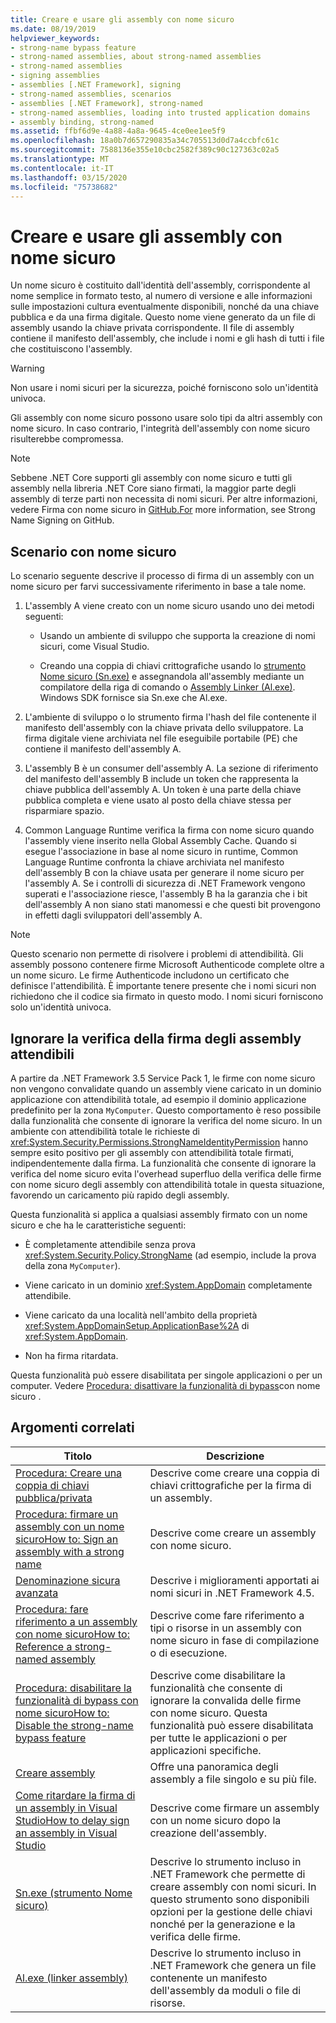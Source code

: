 ```yaml
---
title: Creare e usare gli assembly con nome sicuro
ms.date: 08/19/2019
helpviewer_keywords:
- strong-name bypass feature
- strong-named assemblies, about strong-named assemblies
- strong-named assemblies
- signing assemblies
- assemblies [.NET Framework], signing
- strong-named assemblies, scenarios
- assemblies [.NET Framework], strong-named
- strong-named assemblies, loading into trusted application domains
- assembly binding, strong-named
ms.assetid: ffbf6d9e-4a88-4a8a-9645-4ce0ee1ee5f9
ms.openlocfilehash: 18a0b7d657290835a34c705513d0d7a4ccbfc61c
ms.sourcegitcommit: 7588136e355e10cbc2582f389c90c127363c02a5
ms.translationtype: MT
ms.contentlocale: it-IT
ms.lasthandoff: 03/15/2020
ms.locfileid: "75738682"
---
```

# <a name="create-and-use-strong-named-assemblies"></a>Creare e usare gli assembly con nome sicuro

Un nome sicuro è costituito dall'identità dell'assembly, corrispondente al nome semplice in formato testo, al numero di versione e alle informazioni sulle impostazioni cultura eventualmente disponibili, nonché da una chiave pubblica e da una firma digitale. Questo nome viene generato da un file di assembly usando la chiave privata corrispondente. Il file di assembly contiene il manifesto dell'assembly, che include i nomi e gli hash di tutti i file che costituiscono l'assembly.

> [!WARNING]
> Non usare i nomi sicuri per la sicurezza, poiché forniscono solo un'identità univoca.

Gli assembly con nome sicuro possono usare solo tipi da altri assembly con nome sicuro. In caso contrario, l'integrità dell'assembly con nome sicuro risulterebbe compromessa.

> [!NOTE]
> Sebbene .NET Core supporti gli assembly con nome sicuro e tutti gli assembly nella libreria .NET Core siano firmati, la maggior parte degli assembly di terze parti non necessita di nomi sicuri. Per altre informazioni, vedere Firma con nome sicuro in [GitHub.For](https://github.com/dotnet/runtime/blob/master/docs/project/strong-name-signing.md) more information, see Strong Name Signing on GitHub.

## <a name="strong-name-scenario"></a>Scenario con nome sicuro

Lo scenario seguente descrive il processo di firma di un assembly con un nome sicuro per farvi successivamente riferimento in base a tale nome.

1. L'assembly A viene creato con un nome sicuro usando uno dei metodi seguenti:

    - Usando un ambiente di sviluppo che supporta la creazione di nomi sicuri, come Visual Studio.

    - Creando una coppia di chiavi crittografiche usando lo [strumento Nome sicuro (Sn.exe)](../../framework/tools/sn-exe-strong-name-tool.md) e assegnandola all'assembly mediante un compilatore della riga di comando o [Assembly Linker (Al.exe)](../../framework/tools/al-exe-assembly-linker.md). Windows SDK fornisce sia Sn.exe che Al.exe.

2. L'ambiente di sviluppo o lo strumento firma l'hash del file contenente il manifesto dell'assembly con la chiave privata dello sviluppatore. La firma digitale viene archiviata nel file eseguibile portabile (PE) che contiene il manifesto dell'assembly A.

3. L'assembly B è un consumer dell'assembly A. La sezione di riferimento del manifesto dell'assembly B include un token che rappresenta la chiave pubblica dell'assembly A. Un token è una parte della chiave pubblica completa e viene usato al posto della chiave stessa per risparmiare spazio.

4. Common Language Runtime verifica la firma con nome sicuro quando l'assembly viene inserito nella Global Assembly Cache. Quando si esegue l'associazione in base al nome sicuro in runtime, Common Language Runtime confronta la chiave archiviata nel manifesto dell'assembly B con la chiave usata per generare il nome sicuro per l'assembly A. Se i controlli di sicurezza di .NET Framework vengono superati e l'associazione riesce, l'assembly B ha la garanzia che i bit dell'assembly A non siano stati manomessi e che questi bit provengono in effetti dagli sviluppatori dell'assembly A.

> [!NOTE]
> Questo scenario non permette di risolvere i problemi di attendibilità. Gli assembly possono contenere firme Microsoft Authenticode complete oltre a un nome sicuro. Le firme Authenticode includono un certificato che definisce l'attendibilità. È importante tenere presente che i nomi sicuri non richiedono che il codice sia firmato in questo modo. I nomi sicuri forniscono solo un'identità univoca.

## <a name="bypass-signature-verification-of-trusted-assemblies"></a>Ignorare la verifica della firma degli assembly attendibili

A partire da .NET Framework 3.5 Service Pack 1, le firme con nome sicuro non vengono convalidate quando un assembly viene caricato in un dominio applicazione con attendibilità totale, ad esempio il dominio applicazione predefinito per la zona `MyComputer`. Questo comportamento è reso possibile dalla funzionalità che consente di ignorare la verifica del nome sicuro. In un ambiente con attendibilità totale le richieste di <xref:System.Security.Permissions.StrongNameIdentityPermission> hanno sempre esito positivo per gli assembly con attendibilità totale firmati, indipendentemente dalla firma. La funzionalità che consente di ignorare la verifica del nome sicuro evita l'overhead superfluo della verifica delle firme con nome sicuro degli assembly con attendibilità totale in questa situazione, favorendo un caricamento più rapido degli assembly.

Questa funzionalità si applica a qualsiasi assembly firmato con un nome sicuro e che ha le caratteristiche seguenti:

- È completamente attendibile senza prova <xref:System.Security.Policy.StrongName> (ad esempio, include la prova della zona `MyComputer`).

- Viene caricato in un dominio <xref:System.AppDomain> completamente attendibile.

- Viene caricato da una località nell'ambito della proprietà <xref:System.AppDomainSetup.ApplicationBase%2A> di <xref:System.AppDomain>.

- Non ha firma ritardata.

Questa funzionalità può essere disabilitata per singole applicazioni o per un computer. Vedere [Procedura: disattivare la funzionalità di bypass](disable-strong-name-bypass-feature.md)con nome sicuro .

## <a name="related-topics"></a>Argomenti correlati

|Titolo|Descrizione|
|-----------|-----------------|
|[Procedura: Creare una coppia di chiavi pubblica/privata](create-public-private-key-pair.md)|Descrive come creare una coppia di chiavi crittografiche per la firma di un assembly.|
|[Procedura: firmare un assembly con un nome sicuroHow to: Sign an assembly with a strong name](sign-strong-name.md)|Descrive come creare un assembly con nome sicuro.|
|[Denominazione sicura avanzata](enhanced-strong-naming.md)|Descrive i miglioramenti apportati ai nomi sicuri in .NET Framework 4.5.|
|[Procedura: fare riferimento a un assembly con nome sicuroHow to: Reference a strong-named assembly](reference-strong-named.md)|Descrive come fare riferimento a tipi o risorse in un assembly con nome sicuro in fase di compilazione o di esecuzione.|
|[Procedura: disabilitare la funzionalità di bypass con nome sicuroHow to: Disable the strong-name bypass feature](disable-strong-name-bypass-feature.md)|Descrive come disabilitare la funzionalità che consente di ignorare la convalida delle firme con nome sicuro. Questa funzionalità può essere disabilitata per tutte le applicazioni o per applicazioni specifiche.|
|[Creare assembly](create.md)|Offre una panoramica degli assembly a file singolo e su più file.|
|[Come ritardare la firma di un assembly in Visual StudioHow to delay sign an assembly in Visual Studio](/visualstudio/ide/managing-assembly-and-manifest-signing#how-to-sign-an-assembly-in-visual-studio)|Descrive come firmare un assembly con un nome sicuro dopo la creazione dell'assembly.|
|[Sn.exe (strumento Nome sicuro)](../../framework/tools/sn-exe-strong-name-tool.md)|Descrive lo strumento incluso in .NET Framework che permette di creare assembly con nomi sicuri. In questo strumento sono disponibili opzioni per la gestione delle chiavi nonché per la generazione e la verifica delle firme.|
|[Al.exe (linker assembly)](../../framework/tools/al-exe-assembly-linker.md)|Descrive lo strumento incluso in .NET Framework che genera un file contenente un manifesto dell'assembly da moduli o file di risorse.|
